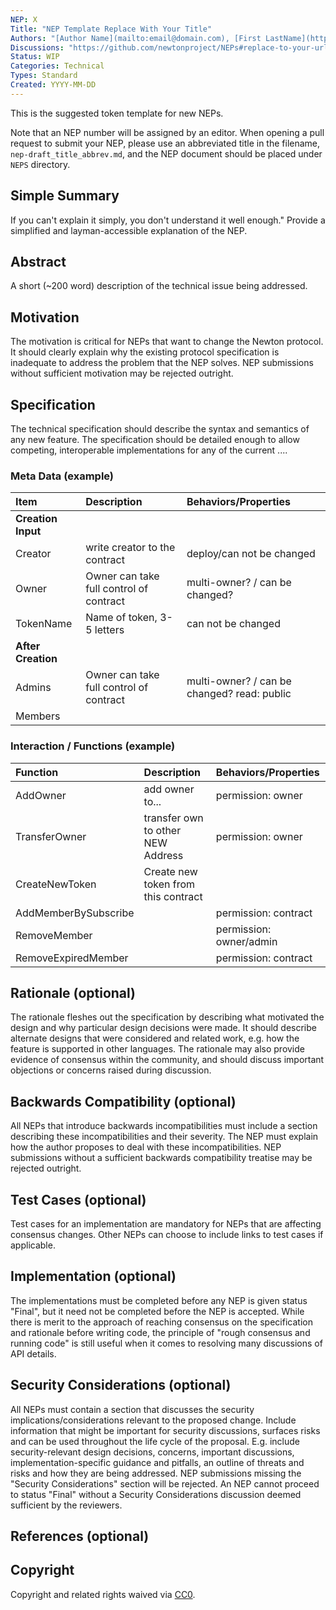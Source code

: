 ```yaml
---
NEP: X
Title: "NEP Template Replace With Your Title"
Authors: "[Author Name](mailto:email@domain.com), [First LastName](http://url)"
Discussions: "https://github.com/newtonproject/NEPs#replace-to-your-url"
Status: WIP
Categories: Technical
Types: Standard
Created: YYYY-MM-DD
---
```


This is the suggested token template for new NEPs.

Note that an NEP number will be assigned by an editor. When opening a pull request to submit your NEP, please use an abbreviated title in the filename, `nep-draft_title_abbrev.md`, and the NEP document should be placed under `NEPS` directory.

## Simple Summary

If you can't explain it simply, you don't understand it well enough." Provide a simplified and layman-accessible explanation of the NEP.

## Abstract

A short (~200 word) description of the technical issue being addressed.

## Motivation

The motivation is critical for NEPs that want to change the Newton protocol. It should clearly explain why the existing protocol specification is inadequate to address the problem that the NEP solves. NEP submissions without sufficient motivation may be rejected outright.

## Specification

The technical specification should describe the syntax and semantics of any new feature. The specification should be detailed enough to allow competing, interoperable implementations for any of the current ....

### Meta Data (example)

| Item               | Description                             | Behaviors/Properties                        |
| :----------------- | :-------------------------------------- | :------------------------------------------ |
| **Creation Input** |
| Creator            | write creator to the contract           | deploy/can not be changed                   |
| Owner              | Owner can take full control of contract | multi-owner? / can be changed?              |
| TokenName          | Name of token, 3-5 letters              | can not be changed                          |
| **After Creation** |
| Admins             | Owner can take full control of contract | multi-owner? / can be changed? read: public |
| Members            |                                         |                                             |

### Interaction / Functions (example)

| Function             | Description                         | Behaviors/Properties    |
| :------------------- | :---------------------------------- | :---------------------- |
| AddOwner             | add owner to...                     | permission: owner       |
| TransferOwner        | transfer own to other NEW Address   | permission: owner       |
| CreateNewToken       | Create new token from this contract |                         |
| AddMemberBySubscribe |                                     | permission: contract    |
| RemoveMember         |                                     | permission: owner/admin |
| RemoveExpiredMember  |                                     | permission: contract    |

## Rationale (optional)

The rationale fleshes out the specification by describing what motivated the design and why particular design decisions were made. It should describe alternate designs that were considered and related work, e.g. how the feature is supported in other languages. The rationale may also provide evidence of consensus within the community, and should discuss important objections or concerns raised during discussion.

## Backwards Compatibility (optional)

All NEPs that introduce backwards incompatibilities must include a section describing these incompatibilities and their severity. The NEP must explain how the author proposes to deal with these incompatibilities. NEP submissions without a sufficient backwards compatibility treatise may be rejected outright.

## Test Cases (optional)

Test cases for an implementation are mandatory for NEPs that are affecting consensus changes. Other NEPs can choose to include links to test cases if applicable.

## Implementation (optional)

The implementations must be completed before any NEP is given status "Final", but it need not be completed before the NEP is accepted. While there is merit to the approach of reaching consensus on the specification and rationale before writing code, the principle of "rough consensus and running code" is still useful when it comes to resolving many discussions of API details.

## Security Considerations (optional)

All NEPs must contain a section that discusses the security implications/considerations relevant to the proposed change. Include information that might be important for security discussions, surfaces risks and can be used throughout the life cycle of the proposal. E.g. include security-relevant design decisions, concerns, important discussions, implementation-specific guidance and pitfalls, an outline of threats and risks and how they are being addressed. NEP submissions missing the "Security Considerations" section will be rejected. An NEP cannot proceed to status "Final" without a Security Considerations discussion deemed sufficient by the reviewers.

## References (optional)

## Copyright

Copyright and related rights waived via [CC0](https://creativecommons.org/publicdomain/zero/1.0/).
